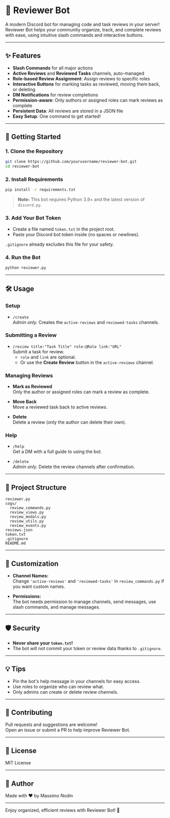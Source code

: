 # 🤖 Reviewer Bot

A modern Discord bot for managing code and task reviews in your server!  
Reviewer Bot helps your community organize, track, and complete reviews with ease, using intuitive slash commands and interactive buttons.

---

## ✨ Features

- **Slash Commands** for all major actions
- **Active Reviews** and **Reviewed Tasks** channels, auto-managed
- **Role-based Review Assignment**: Assign reviews to specific roles
- **Interactive Buttons** for marking tasks as reviewed, moving them back, or deleting
- **DM Notifications** for review completions
- **Permission-aware**: Only authors or assigned roles can mark reviews as complete
- **Persistent Data**: All reviews are stored in a JSON file
- **Easy Setup**: One command to get started!

---

## 🚀 Getting Started

### 1. Clone the Repository

```bash
git clone https://github.com/yourusername/reviewer-bot.git
cd reviewer-bot
```

### 2. Install Requirements

```bash
pip install -r requirements.txt
```

> **Note:** This bot requires Python 3.9+ and the latest version of `discord.py`.

### 3. Add Your Bot Token

- Create a file named `token.txt` in the project root.
- Paste your Discord bot token inside (no spaces or newlines).

`.gitignore` already excludes this file for your safety.

### 4. Run the Bot

```bash
python reviewer.py
```

---

## 🛠️ Usage

### Setup

- `/create`  
  *Admin only.* Creates the `active-reviews` and `reviewed-tasks` channels.

### Submitting a Review

- `/review title:"Task Title" role:@Role link:"URL"`  
  Submit a task for review.  
  - `role` and `link` are optional.
  - Or use the **Create Review** button in the `active-reviews` channel.

### Managing Reviews

- **Mark as Reviewed**  
  Only the author or assigned roles can mark a review as complete.

- **Move Back**  
  Move a reviewed task back to active reviews.

- **Delete**  
  Delete a review (only the author can delete their own).

### Help

- `/help`  
  Get a DM with a full guide to using the bot.

- `/delete`  
  *Admin only.* Delete the review channels after confirmation.

---

## 📁 Project Structure

```
reviewer.py
cogs/
  review_commands.py
  review_views.py
  review_modals.py
  review_utils.py
  review_events.py
reviews.json
token.txt
.gitignore
README.md
```

---

## 📝 Customization

- **Channel Names:**  
  Change `'active-reviews'` and `'reviewed-tasks'` in `review_commands.py` if you want custom names.

- **Permissions:**  
  The bot needs permission to manage channels, send messages, use slash commands, and manage messages.

---

## 🛡️ Security

- **Never share your `token.txt`!**
- The bot will not commit your token or review data thanks to `.gitignore`.

---

## 💡 Tips

- Pin the bot's help message in your channels for easy access.
- Use roles to organize who can review what.
- Only admins can create or delete review channels.

---

## 🤝 Contributing

Pull requests and suggestions are welcome!  
Open an issue or submit a PR to help improve Reviewer Bot.

---

## 📜 License

MIT License

---

## 👤 Author

Made with ❤️ by Massimo Nodin

---

Enjoy organized, efficient reviews with Reviewer Bot! 🚀
